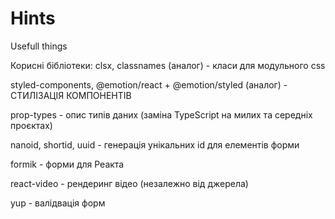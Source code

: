 # Hints
Usefull things

Корисні бібліотеки:
clsx, classnames (аналог) - класи для модульного css

styled-components, @emotion/react +  @emotion/styled (аналог) - СТИЛІЗАЦІЯ КОМПОНЕНТІВ

prop-types - опис типів даних (заміна TypeScript на милих та середніх проєктах)

nanoid, shortid, uuid - генерація унікальних id для елементів форми

formik - форми для Реакта

react-video - рендеринг відео (незалежно від джерела)

yup - валідвація форм
